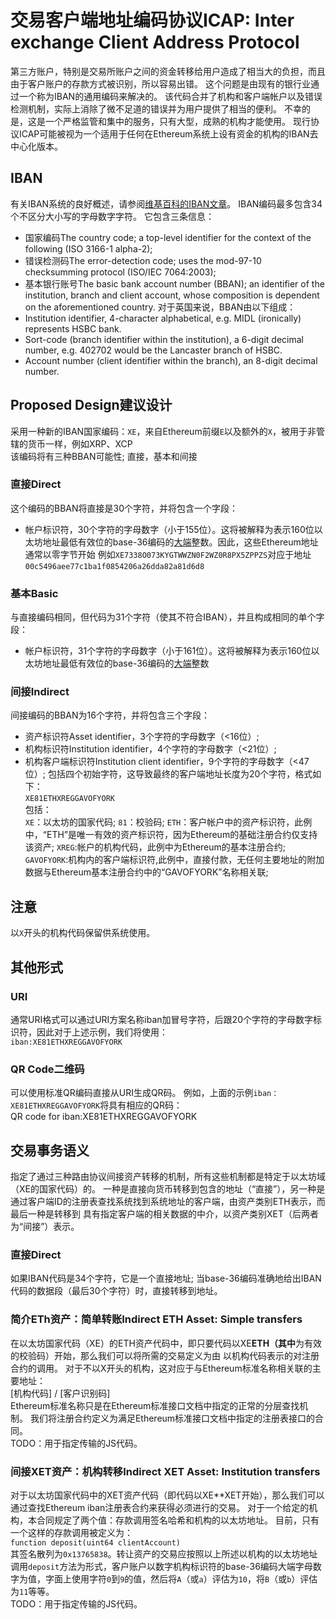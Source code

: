 # 交易客户端地址编码协议ICAP: Inter exchange Client Address Protocol
第三方账户，特别是交易所账户之间的资金转移给用户造成了相当大的负担，而且由于客户账户的存款方式被识别，所以容易出错。 这个问题是由现有的银行业通过一个称为IBAN的通用编码来解决的。 该代码合并了机构和客户端帐户以及错误检测机制，实际上消除了微不足道的错误并为用户提供了相当的便利。 不幸的是，这是一个严格监管和集中的服务，只有大型，成熟的机构才能使用。 现行协议ICAP可能被视为一个适用于任何在Ethereum系统上设有资金的机构的IBAN去中心化版本。
## IBAN
有关IBAN系统的良好概述，请参阅[维基百科的IBAN文章](https://en.wikipedia.org/wiki/International_Bank_Account_Number)。 IBAN编码最多包含34个不区分大小写的字母数字字符。 它包含三条信息：  
* 国家编码The country code; a top-level identifier for the context of the following (ISO 3166-1 alpha-2);
* 错误检测码The error-detection code; uses the mod-97-10 checksumming protocol (ISO/IEC 7064:2003);
* 基本银行账号The basic bank account number (BBAN); an identifier of the institution, branch and client account, whose composition is dependent on the aforementioned country.
对于英国来说，BBAN由以下组成：
* Institution identifier, 4-character alphabetical, e.g. MIDL (ironically) represents HSBC bank.
* Sort-code (branch identifier within the institution), a 6-digit decimal number, e.g. 402702 would be the Lancaster branch of HSBC.
* Account number (client identifier within the branch), an 8-digit decimal number.
## Proposed Design建议设计
采用一种新的IBAN国家编码：`XE`，来自Ethereum前缀`E`以及额外的`X`，被用于非管辖的货币一样，例如XRP、XCP  
该编码将有三种BBAN可能性; 直接，基本和间接
### 直接Direct
这个编码的BBAN将直接是30个字符，并将包含一个字段：  
* 帐户标识符，30个字符的字母数字（小于155位）。这将被解释为表示160位以太坊地址最低有效位的base-36编码的[大端](http://blog.csdn.net/andkylee/article/details/5361078)整数。因此，这些Ethereum地址通常以零字节开始
例如`XE7338O073KYGTWWZN0F2WZ0R8PX5ZPPZS`对应于地址`00c5496aee77c1ba1f0854206a26dda82a81d6d8`
### 基本Basic
与直接编码相同，但代码为31个字符（使其不符合IBAN），并且构成相同的单个字段：
* 帐户标识符，31个字符的字母数字（小于161位）。这将被解释为表示160位以太坊地址最低有效位的base-36编码的[大端](http://blog.csdn.net/andkylee/article/details/5361078)整数
### 间接Indirect
间接编码的BBAN为16个字符，并将包含三个字段：
* 资产标识符Asset identifier，3个字符的字母数字（<16位）;
* 机构标识符Institution identifier，4个字符的字母数字（<21位）;
* 机构客户端标识符Institution client identifier，9个字符的字母数字（<47位）;
包括四个初始字符，这导致最终的客户端地址长度为20个字符，格式如下：  
`XE81ETHXREGGAVOFYORK`  
包括：  
`XE`：以太坊的国家代码;
`81`：校验码;
`ETH`：客户帐户中的资产标识符，此例中，“ETH”是唯一有效的资产标识符，因为Ethereum的基础注册合约仅支持该资产;
`XREG`:帐户的机构代码，此例中为Ethereum的基本注册合约;
`GAVOFYORK`:机构内的客户端标识符,此例中，直接付款，无任何主要地址的附加数据与Ethereum基本注册合约中的“GAVOFYORK”名称相关联;
## 注意
以`X`开头的机构代码保留供系统使用。
## 其他形式
### URI
通常URI格式可以通过URI方案名称iban加冒号字符，后跟20个字符的字母数字标识符，因此对于上述示例，我们将使用：  
`iban:XE81ETHXREGGAVOFYORK`
### QR Code二维码
可以使用标准QR编码直接从URI生成QR码。 例如，上面的示例`iban：XE81ETHXREGGAVOFYORK`将具有相应的QR码：  
QR code for iban:XE81ETHXREGGAVOFYORK
## 交易事务语义
指定了通过三种路由协议间接资产转移的机制，所有这些机制都是特定于以太坊域（XE的国家代码）的。 一种是直接向货币转移到包含的地址（“直接”），另一种是通过客户端ID的注册表查找系统找到系统地址的客户端，由资产类别ETH表示，而最后一种是转移到 具有指定客户端的相关数据的中介，以资产类别XET（后两者为“间接”）表示。
### 直接Direct
如果IBAN代码是34个字符，它是一个直接地址; 当base-36编码准确地给出IBAN代码的数据段（最后30个字符）时，直接转移到地址。
### 简介ETh资产：简单转账Indirect ETH Asset: Simple transfers
在以太坊国家代码（XE）的ETH资产代码中，即只要代码以XE**ETH（其中**为有效的校验码）开始，那么我们可以将所需的交易定义为由 以机构代码表示的对注册合约的调用。 对于不以X开头的机构，这对应于与Ethereum标准名称相关联的主要地址：  
[机构代码] / [客户识别码]  
Ethereum标准名称只是在Ethereum标准接口文档中指定的正常的分层查找机制。
我们将注册合约定义为满足Ethereum标准接口文档中指定的注册表接口的合同。  
TODO：用于指定传输的JS代码。
### 间接XET资产：机构转移Indirect XET Asset: Institution transfers
对于以太坊国家代码中的XET资产代码（即代码以XE**XET开始），那么我们可以通过查找Ethereum iban注册表合约来获得必须进行的交易。 对于一个给定的机构，本合同规定了两个值：存款调用签名哈希和机构的以太坊地址。
目前，只有一个这样的存款调用被定义为：  
`function deposit(uint64 clientAccount)`  
其签名散列为`0x13765838`。转让资产的交易应按照以上所述以机构的以太坊地址调用`deposit`方法为形式，客户账户以数字机构标识符的base-36编码大端字母数字为值，字面上使用字符`0`到`9`的值，然后将`A`（或`a`）评估为`10`，将`B`（或`b`）评估为`11`等等。  
TODO：用于指定传输的JS代码。